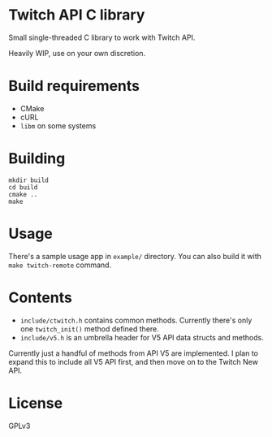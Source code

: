 # Twitch API C library

Small single-threaded C library to work with Twitch API.

Heavily WIP, use on your own discretion.

# Build requirements

- CMake
- cURL
- `libm` on some systems

# Building

```
mkdir build
cd build
cmake ..
make
```

# Usage

There's a sample usage app in `example/` directory. You can also build it with `make twitch-remote` command.

# Contents

- `include/ctwitch.h` contains common methods. Currently there's only one `twitch_init()` method defined there.
- `include/v5.h` is an umbrella header for V5 API data structs and methods.

Currently just a handful of methods from API V5 are implemented. I plan to expand this to include all V5 API first, and then move on to the Twitch New API.

# License

GPLv3
